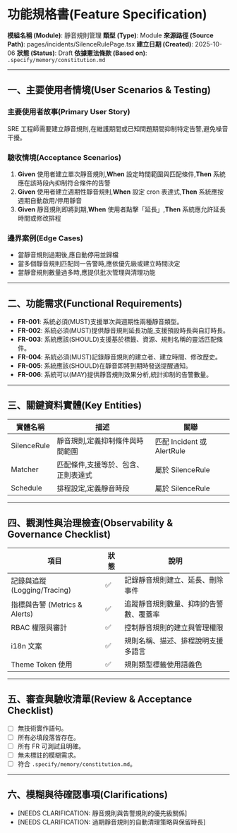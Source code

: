 # 功能規格書(Feature Specification)

**模組名稱 (Module)**: 靜音規則管理
**類型 (Type)**: Module
**來源路徑 (Source Path)**: pages/incidents/SilenceRulePage.tsx
**建立日期 (Created)**: 2025-10-06
**狀態 (Status)**: Draft
**依據憲法條款 (Based on)**: `.specify/memory/constitution.md`

---

## 一、主要使用者情境(User Scenarios & Testing)

### 主要使用者故事(Primary User Story)
SRE 工程師需要建立靜音規則,在維護期間或已知問題期間抑制特定告警,避免噪音干擾。

### 驗收情境(Acceptance Scenarios)
1. **Given** 使用者建立單次靜音規則,**When** 設定時間範圍與匹配條件,**Then** 系統應在該時段內抑制符合條件的告警
2. **Given** 使用者建立週期性靜音規則,**When** 設定 cron 表達式,**Then** 系統應按週期自動啟用/停用靜音
3. **Given** 靜音規則即將到期,**When** 使用者點擊「延長」,**Then** 系統應允許延長時間或修改排程

### 邊界案例(Edge Cases)
- 當靜音規則過期後,應自動停用並歸檔
- 當多個靜音規則匹配同一告警時,應依優先級或建立時間決定
- 當靜音規則數量過多時,應提供批次管理與清理功能

---

## 二、功能需求(Functional Requirements)

- **FR-001**: 系統必須(MUST)支援單次與週期性兩種靜音類型。
- **FR-002**: 系統必須(MUST)提供靜音規則延長功能,支援預設時長與自訂時長。
- **FR-003**: 系統應該(SHOULD)支援基於標籤、資源、規則名稱的靈活匹配條件。
- **FR-004**: 系統必須(MUST)記錄靜音規則的建立者、建立時間、修改歷史。
- **FR-005**: 系統應該(SHOULD)在靜音即將到期時發送提醒通知。
- **FR-006**: 系統可以(MAY)提供靜音規則效果分析,統計抑制的告警數量。

---

## 三、關鍵資料實體(Key Entities)
| 實體名稱 | 描述 | 關聯 |
|-----------|------|------|
| SilenceRule | 靜音規則,定義抑制條件與時間範圍 | 匹配 Incident 或 AlertRule |
| Matcher | 匹配條件,支援等於、包含、正則表達式 | 屬於 SilenceRule |
| Schedule | 排程設定,定義靜音時段 | 屬於 SilenceRule |

---

## 四、觀測性與治理檢查(Observability & Governance Checklist)

| 項目 | 狀態 | 說明 |
|------|------|------|
| 記錄與追蹤 (Logging/Tracing) | ✅ | 記錄靜音規則建立、延長、刪除事件 |
| 指標與告警 (Metrics & Alerts) | ✅ | 追蹤靜音規則數量、抑制的告警數、覆蓋率 |
| RBAC 權限與審計 | ✅ | 控制靜音規則的建立與管理權限 |
| i18n 文案 | ✅ | 規則名稱、描述、排程說明支援多語言 |
| Theme Token 使用 | ✅ | 規則類型標籤使用語義色 |

---

## 五、審查與驗收清單(Review & Acceptance Checklist)

- [ ] 無技術實作語句。
- [ ] 所有必填段落皆存在。
- [ ] 所有 FR 可測試且明確。
- [ ] 無未標註的模糊需求。
- [ ] 符合 `.specify/memory/constitution.md`。

---

## 六、模糊與待確認事項(Clarifications)

- [NEEDS CLARIFICATION: 靜音規則與告警規則的優先級關係]
- [NEEDS CLARIFICATION: 過期靜音規則的自動清理策略與保留時長]
